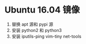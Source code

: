 # Ubuntu 16.04 镜像

1. 替换 apt 源和 pypi 源
2. 安装 python2 和 python3
3. 安装 iputils-ping vim-tiny net-tools
